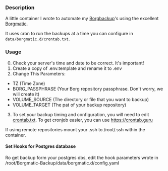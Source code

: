 ### Description

A little container I wrote to automate my [Borgbackup](https://github.com/borgbackup)'s using the
excellent [Borgmatic](https://github.com/witten/borgmatic).

It uses cron to run the backups at a time you can configure in `data/borgmatic.d/crontab.txt`.

### Usage
0. Check your server's time and date to be correct. It's important!
1. Create a copy of .env.template and rename it to .env
2. Change This Parameters:
  - TZ (Time Zone)
  - BORG_PASSPHRASE (Your Borg repository passphrase. Don't worry, we will create it)
  - VOLUME_SOURCE (The directory or file that you want to backup)
  - VOLUME_TARGET (The pat of ypur backup repository)
3. To set your backup timing and configuration, you will need to edit [crontab.txt](data/borgmatic.d/crontab.txt).
To get cronjob easier, you can use https://crontab.guru



If using remote repositories mount your .ssh to /root/.ssh within the container.

#### Set Hooks for Postgres database
Ro get backup form your postgres dbs, edit the hook parameters wrote in /root/Borgmatic-Backup/data/borgmatic.d/config.yaml


